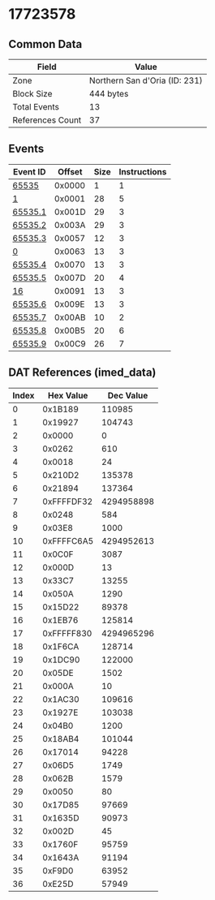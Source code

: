 # 17723578

## Common Data

| Field            | Value                         |
|------------------|-------------------------------|
| Zone             | Northern San d'Oria (ID: 231) |
| Block Size       | 444 bytes                     |
| Total Events     | 13                            |
| References Count | 37                            |

## Events

| Event ID                | Offset   |   Size |   Instructions |
|-------------------------|----------|--------|----------------|
| [65535](./65535.md)     | 0x0000   |      1 |              1 |
| [1](./1.md)             | 0x0001   |     28 |              5 |
| [65535.1](./65535.1.md) | 0x001D   |     29 |              3 |
| [65535.2](./65535.2.md) | 0x003A   |     29 |              3 |
| [65535.3](./65535.3.md) | 0x0057   |     12 |              3 |
| [0](./0.md)             | 0x0063   |     13 |              3 |
| [65535.4](./65535.4.md) | 0x0070   |     13 |              3 |
| [65535.5](./65535.5.md) | 0x007D   |     20 |              4 |
| [16](./16.md)           | 0x0091   |     13 |              3 |
| [65535.6](./65535.6.md) | 0x009E   |     13 |              3 |
| [65535.7](./65535.7.md) | 0x00AB   |     10 |              2 |
| [65535.8](./65535.8.md) | 0x00B5   |     20 |              6 |
| [65535.9](./65535.9.md) | 0x00C9   |     26 |              7 |

## DAT References (imed_data)

|   Index | Hex Value   |   Dec Value |
|---------|-------------|-------------|
|       0 | 0x1B189     |      110985 |
|       1 | 0x19927     |      104743 |
|       2 | 0x0000      |           0 |
|       3 | 0x0262      |         610 |
|       4 | 0x0018      |          24 |
|       5 | 0x210D2     |      135378 |
|       6 | 0x21894     |      137364 |
|       7 | 0xFFFFDF32  |  4294958898 |
|       8 | 0x0248      |         584 |
|       9 | 0x03E8      |        1000 |
|      10 | 0xFFFFC6A5  |  4294952613 |
|      11 | 0x0C0F      |        3087 |
|      12 | 0x000D      |          13 |
|      13 | 0x33C7      |       13255 |
|      14 | 0x050A      |        1290 |
|      15 | 0x15D22     |       89378 |
|      16 | 0x1EB76     |      125814 |
|      17 | 0xFFFFF830  |  4294965296 |
|      18 | 0x1F6CA     |      128714 |
|      19 | 0x1DC90     |      122000 |
|      20 | 0x05DE      |        1502 |
|      21 | 0x000A      |          10 |
|      22 | 0x1AC30     |      109616 |
|      23 | 0x1927E     |      103038 |
|      24 | 0x04B0      |        1200 |
|      25 | 0x18AB4     |      101044 |
|      26 | 0x17014     |       94228 |
|      27 | 0x06D5      |        1749 |
|      28 | 0x062B      |        1579 |
|      29 | 0x0050      |          80 |
|      30 | 0x17D85     |       97669 |
|      31 | 0x1635D     |       90973 |
|      32 | 0x002D      |          45 |
|      33 | 0x1760F     |       95759 |
|      34 | 0x1643A     |       91194 |
|      35 | 0xF9D0      |       63952 |
|      36 | 0xE25D      |       57949 |

